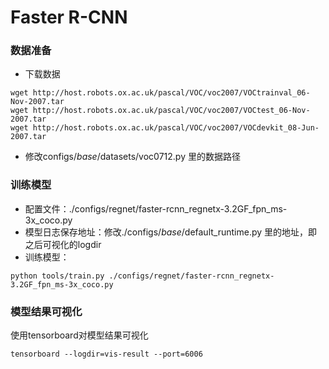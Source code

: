 # Faster R-CNN
### 数据准备
* 下载数据
```
wget http://host.robots.ox.ac.uk/pascal/VOC/voc2007/VOCtrainval_06-Nov-2007.tar
wget http://host.robots.ox.ac.uk/pascal/VOC/voc2007/VOCtest_06-Nov-2007.tar
wget http://host.robots.ox.ac.uk/pascal/VOC/voc2007/VOCdevkit_08-Jun-2007.tar
```
* 修改configs/_base_/datasets/voc0712.py 里的数据路径
### 训练模型
* 配置文件：./configs/regnet/faster-rcnn_regnetx-3.2GF_fpn_ms-3x_coco.py
* 模型日志保存地址：修改./configs/_base_/default_runtime.py 里的地址，即之后可视化的logdir
* 训练模型：
```
python tools/train.py ./configs/regnet/faster-rcnn_regnetx-3.2GF_fpn_ms-3x_coco.py
```
### 模型结果可视化
使用tensorboard对模型结果可视化
```
tensorboard --logdir=vis-result --port=6006
```
